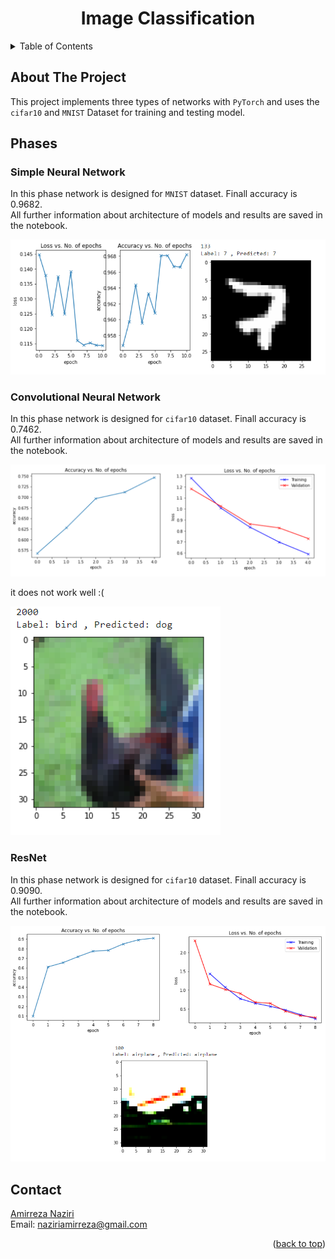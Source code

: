 <div align="center">
  
  <h1 align="center">Image Classification</h1>
</div>

<details>
  <summary>Table of Contents</summary>
  <ol>
    <li>
      <a href="#about-the-project">About The Project</a>
    </li>
    
    <li>
      <a href="#Phases">Phases</a>
      <ul>
        <li><a href="#Phase1">Simple neural network</a></li>
        <li><a href="#Phase2">Convolutional neural network</a></li>
        <li><a href="#Phase3">ResNet</a></li>
      </ul>
    </li>
    <li><a href="#contact">Contact</a></li> 
  </ol>
</details>

## About The Project
This project implements three types of networks with `PyTorch` and uses the `cifar10` and `MNIST` Dataset for training and testing model.


## Phases  

<h3 id="Phase1">Simple Neural Network</h3>  

In this phase network is designed for `MNIST` dataset. Finall accuracy is 0.9682.  
All further information about architecture of models and results are saved in the notebook.  

![Example Run](./nn-result.png)

<h3 id="Phase2">Convolutional Neural Network</h3>  

In this phase network is designed for `cifar10` dataset. Finall accuracy is 0.7462.  
All further information about architecture of models and results are saved in the notebook.  

![Example Run](./cnn-result.png)
 
 
it does not work well :(  

![Example Run](./cnn-result2.png)


<h3 id="Phase3">ResNet</h3>  

In this phase network is designed for `cifar10` dataset. Finall accuracy is 0.9090.  
All further information about architecture of models and results are saved in the notebook.  

![Example Run](./resnet-result.png)


## Contact
[Amirreza Naziri](https://github.com/Amir79Naziri)  
Email: naziriamirreza@gmail.com  

<p align="right">(<a href="#top">back to top</a>)</p>
